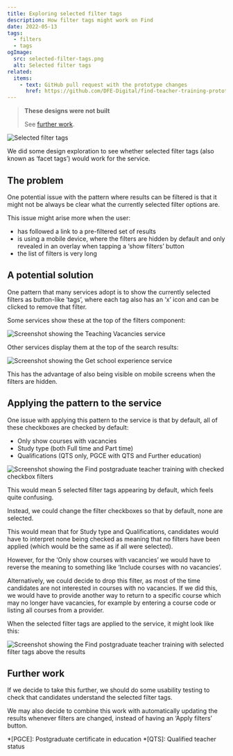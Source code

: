 ```yaml
---
title: Exploring selected filter tags
description: How filter tags might work on Find
date: 2022-05-13
tags:
  - filters
  - tags
ogImage:
  src: selected-filter-tags.png
  alt: Selected filter tags
related:
  items:
    - text: GitHub pull request with the prototype changes
      href: https://github.com/DFE-Digital/find-teacher-training-prototype/pull/63
---
```


> **These designs were not built**
>
> See [further work](/find-teacher-training/exploring-selected-filter-tags/#further-work).

![Selected filter tags](selected-filter-tags.png)

We did some design exploration to see whether selected filter tags (also known as ‘facet tags’) would work for the service.

## The problem

One potential issue with the pattern where results can be filtered is that it might not be always be clear what the currently selected filter options are.

This issue might arise more when the user:

- has followed a link to a pre-filtered set of results
- is using a mobile device, where the filters are hidden by default and only revealed in an overlay when tapping a ‘show filters’ button
- the list of filters is very long

## A potential solution

One pattern that many services adopt is to show the currently selected filters as button-like ‘tags’, where each tag also has an ‘x’ icon and can be clicked to remove that filter.

Some services show these at the top of the filters component:

![Screenshot showing the Teaching Vacancies service](teaching-vacancies.png "Teaching Vacancies")

Other services display them at the top of the search results:

![Screenshot showing the Get school experience service](get-school-experience.png "Get school experience")

This has the advantage of also being visible on mobile screens when the filters are hidden.

## Applying the pattern to the service

One issue with applying this pattern to the service is that by default, all of these checkboxes are checked by default:

- Only show courses with vacancies
- Study type (both Full time and Part time)
- Qualifications (QTS only, PGCE with QTS and Further education)

![Screenshot showing the Find postgraduate teacher training with checked checkbox filters](find-default-checkboxes.png "Current default checkbox state")

This would mean 5 selected filter tags appearing by default, which feels quite confusing.

Instead, we could change the filter checkboxes so that by default, none are selected.

This would mean that for Study type and Qualifications, candidates would have to interpret none being checked as meaning that no filters have been applied (which would be the same as if all were selected).

However, for the ‘Only show courses with vacancies’ we would have to reverse the meaning to something like ‘Include courses with no vacancies’.

Alternatively, we could decide to drop this filter, as most of the time candidates are not interested in courses with no vacancies. If we did this, we would have to provide another way to return to a specific course which may no longer have vacancies, for example by entering a course code or listing all courses from a provider.

When the selected filter tags are applied to the service, it might look like this:

![Screenshot showing the Find postgraduate teacher training with selected filter tags above the results](find-with-selected-filter-tags.png "Selected filter tags")

## Further work

If we decide to take this further, we should do some usability testing to check that candidates understand the selected filter tags.

We may also decide to combine this work with automatically updating the results whenever filters are changed, instead of having an ‘Apply filters’ button.

*[PGCE]: Postgraduate certificate in education
*[QTS]: Qualified teacher status
